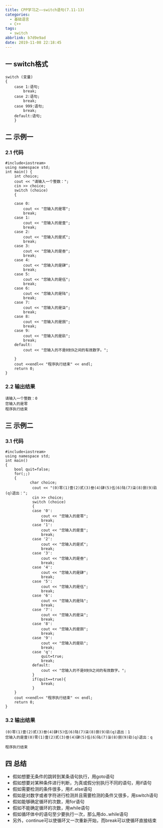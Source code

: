 ```yaml
---
title: CPP学习之——switch语句(7.11-13)
categories:
  - 基础语言
  - C++
tags:
  - switch
abbrlink: b7d9e9ad
date: 2019-11-08 22:18:45
---
```

## 一 switch格式

```
switch (变量) 
{
	case 1:语句;
		break;
	case 2:语句;
		break;
	case 999:语句;
		break;
	default:语句;
	}
```

<!--more-->

## 二 示例一

### 2.1 代码

```
#include<iostream>
using namespace std;
int main() {
	int choice;
	cout << "请输入一个整数：";
	cin >> choice;
	switch (choice) 
	{

	case 0:
		cout << "您输入的是零";
		break;
	case 1:
		cout << "您输入的是壹";
		break;
	case 2:
		cout << "您输入的是贰";
		break;
	case 3:
		cout << "您输入的是叁";
		break;
	case 4:
		cout << "您输入的是肆";
		break;
	case 5:
		cout << "您输入的是伍";
		break;
	case 6:
		cout << "您输入的是陆";
		break;
	case 7:
		cout << "您输入的是柒";
		break;
	case 8:
		cout << "您输入的是捌";
		break;
	case 9:
		cout << "您输入的是镹";
		break;
	default:
		cout << "您输入的不是0到9之间的有效数字。";

	}
	cout <<endl<< "程序执行结束" << endl;
	return 0;
}
```

### 2.2 输出结果

```
请输入一个整数：0
您输入的是零
程序执行结束
```

## 三 示例二 

### 3.1 代码

```
#include<iostream>
using namespace std;
int main() 
{
	bool quit=false;
	for(;;)
	{
		   char choice;
			cout << "(0)零(1)壹(2)贰(3)叁(4)肆(5)伍(6)陆(7)柒(8)捌(9)镹(q)退出：";
			cin >> choice;
			switch (choice) 
			{
			case '0':
				cout << "您输入的是零";
				break;
			case '1':
				cout << "您输入的是壹";
				break;
			case '2':
				cout << "您输入的是贰";
				break;
			case '3':
				cout << "您输入的是叁";
				break;
			case '4':
				cout << "您输入的是肆";
				break;
			case '5':
				cout << "您输入的是伍";
				break;
			case '6':
				cout << "您输入的是陆";
				break;
			case '7':
				cout << "您输入的是柒";
				break;
			case '8':
				cout << "您输入的是捌";
				break;
			case '9':
				cout << "您输入的是镹";
				break;
			case 'q':
				quit=true;
				break;
			default:
				cout << "您输入的不是0到9之间的有效数字。";
			}
			if(quit==true){
				break;
			}
	}
	cout <<endl<< "程序执行结束" << endl;
	return 0;
}
```

### 3.2 输出结果

```
(0)零(1)壹(2)贰(3)叁(4)肆(5)伍(6)陆(7)柒(8)捌(9)镹(q)退出：1
您输入的是壹(0)零(1)壹(2)贰(3)叁(4)肆(5)伍(6)陆(7)柒(8)捌(9)镹(q)退出：q

程序执行结束
```

## 四 总结

* 假如想要无条件的跳转到某条语句执行，用goto语句
* 假如想要对某种条件进行判断，为真或假分别执行不同的语句，用if语句
* 假如需要检测的条件很多，用if..else语句
* 假如是对数字或者字符进行检测并且需要检测的条件又很多，用switch语句
* 假如能够确定循环的次数，用for语句
* 假如不能确定循环的次数，用while语句
* 假如循环体中的语句至少要执行一次，那么用do..while语句
* 另外，continue可以使循环又一次重新开始，而break可以使循环直接结束